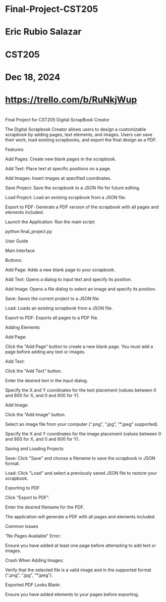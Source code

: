 # Final-Project-CST205
# Eric Rubio Salazar
# CST205
# Dec 18, 2024
# https://trello.com/b/RuNkjWup
# 


Final Project for CST205 Digital ScrapBook Creator 

The Digital Scrapbook Creator allows users to design a customizable scrapbook by adding pages, text elements, and images. Users can save their work, load existing scrapbooks, and export the final design as a PDF.

Features:

Add Pages: Create new blank pages in the scrapbook.

Add Text: Place text at specific positions on a page.

Add Images: Insert images at specified coordinates.

Save Project: Save the scrapbook to a JSON file for future editing.

Load Project: Load an existing scrapbook from a JSON file.

Export to PDF: Generate a PDF version of the scrapbook with all pages and elements included.

Launch the Application:
Run the main script:

python final_project.py

User Guide

Main Interface

Buttons:

Add Page: Adds a new blank page to your scrapbook.

Add Text: Opens a dialog to input text and specify its position.

Add Image: Opens a file dialog to select an image and specify its position.

Save: Saves the current project to a JSON file.

Load: Loads an existing scrapbook from a JSON file.

Export to PDF: Exports all pages to a PDF file.

Adding Elements

Add Page:

Click the "Add Page" button to create a new blank page. You must add a page before adding any text or images.

Add Text:

Click the "Add Text" button.

Enter the desired text in the input dialog.

Specify the X and Y coordinates for the text placement (values between 0 and 800 for X, and 0 and 600 for Y).

Add Image:

Click the "Add Image" button.

Select an image file from your computer (“.png”, “.jpg”, “*.jpeg” supported).

Specify the X and Y coordinates for the image placement (values between 0 and 800 for X, and 0 and 600 for Y).

Saving and Loading Projects

Save: Click "Save" and choose a filename to save the scrapbook in JSON format.

Load: Click "Load" and select a previously saved JSON file to restore your scrapbook.

Exporting to PDF

Click "Export to PDF".

Enter the desired filename for the PDF.

The application will generate a PDF with all pages and elements included.

Common Issues

"No Pages Available" Error:

Ensure you have added at least one page before attempting to add text or images.

Crash When Adding Images:

Verify that the selected file is a valid image and in the supported format (“.png”, “.jpg”, “*.jpeg”).

Exported PDF Looks Blank:

Ensure you have added elements to your pages before exporting.


